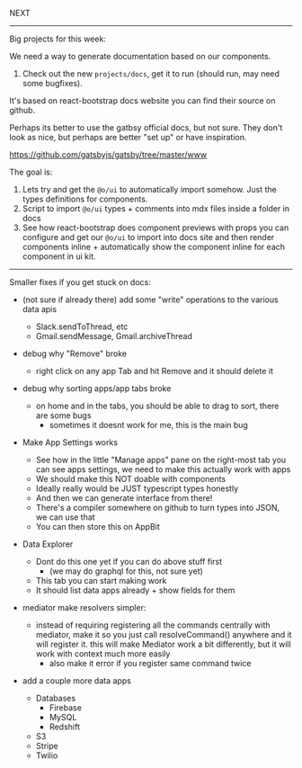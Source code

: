NEXT

---

Big projects for this week:

We need a way to generate documentation based on our components.

1. Check out the new `projects/docs`, get it to run (should run, may need some bugfixes).

It's based on react-bootstrap docs website you can find their source on github.

Perhaps its better to use the gatbsy official docs, but not sure. They don't look as nice, but perhaps are better "set up" or have inspiration.

https://github.com/gatsbyjs/gatsby/tree/master/www

The goal is:

   1. Lets try and get the `@o/ui` to automatically import somehow. Just the types definitions for components.
   2. Script to import `@o/ui` types + comments into mdx files inside a folder in docs
   3. See how react-bootstrap does component previews with props you can configure and get our `@o/ui` to import into docs site and then render components inline + automatically show the component inline for each component in ui kit.

---

Smaller fixes if you get stuck on docs:

- (not sure if already there) add some "write" operations to the various data apis
  - Slack.sendToThread, etc
  - Gmail.sendMessage, Gmail.archiveThread


- debug why "Remove" broke
  - right click on any app Tab and hit Remove and it should delete it


- debug why sorting apps/app tabs broke
  - on home and in the tabs, you should be able to drag to sort, there are some bugs
    - sometimes it doesnt work for me, this is the main bug

- Make App Settings works
  - See how in the little "Manage apps" pane on the right-most tab you can see apps settings, we need to make this actually work with apps
  - We should make this NOT doable with components
  - Ideally really would be JUST typescript types honestly
  - And then we can generate interface from there!
  - There's a compiler somewhere on github to turn types into JSON, we can use that
  - You can then store this on AppBit

- Data Explorer
  - Dont do this one yet if you can do above stuff first
    - (we may do graphql for this, not sure yet)
  - This tab you can start making work
  - It should list data apps already + show fields for them

- mediator make resolvers simpler:
  - instead of requiring registering all the commands centrally with mediator, make it so you just call resolveCommand() anywhere and it will register it. this will make Mediator work a bit differently, but it will work with context much more easily
    - also make it error if you register same command twice

- add a couple more data apps
  - Databases
    - Firebase
    - MySQL
    - Redshift
  - S3
  - Stripe
  - Twilio
